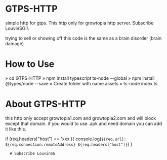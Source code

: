 # GTPS-HTTP
simple http for gtps. This http only for growtopia http server. Subscribe LouvinSG!!.

trying to sell or showing off this code is the same as a brain disorder (brain damage)

# How to Use
» cd GTPS-HTTP
» npm install typescript ts-node --global
» npm install @types/node --save
» Create folder with name assets
» ts-node index.ts

# About GTPS-HTTP
this http only accept growtopia1.com and growtopia2.com and will block except that domain. if you would to use .apk and need domain you can add it like this.

if (req.headers["host"] == 'xxx'){
console.log(`${req.url}: ${req.connection.remoteAddress} ${req.headers["host"]}`)
}
			
      
      # Subscribe LouvinSG
